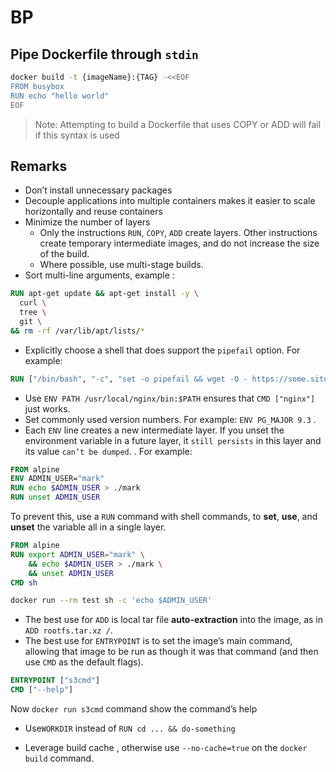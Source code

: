 # BP 
## Pipe Dockerfile through `stdin`

```bash
docker build -t {imageName}:{TAG} -<<EOF
FROM busybox
RUN echo "hello world"
EOF
```  
> Note: Attempting to build a Dockerfile that uses COPY or ADD will fail if this syntax is used  

## Remarks
- Don’t install unnecessary packages  
- Decouple applications into multiple containers makes it easier to scale horizontally and reuse containers  
- Minimize the number of layers  
  - Only the instructions `RUN`, `COPY`, `ADD` create layers. Other instructions create temporary intermediate images, and do not increase the size of the build.  
  - Where possible, use multi-stage builds.  
- Sort multi-line arguments, example :  

```Dockerfile
RUN apt-get update && apt-get install -y \
  curl \
  tree \
  git \
&& rm -rf /var/lib/apt/lists/*
```

- Explicitly choose a shell that does support the `pipefail` option. For example:

```Dockerfile
RUN ["/bin/bash", "-c", "set -o pipefail && wget -O - https://some.site | wc -l > /number"]
```

- Use `ENV PATH /usr/local/nginx/bin:$PATH` ensures that `CMD ["nginx"]` just works.  
- Set commonly used version numbers. For example: `ENV PG_MAJOR 9.3` .
- Each `ENV` line creates a new intermediate layer. If you unset the environment variable in a future layer, it `still persists` in this layer and its value `can’t be dumped`. . For example:

```Dockerfile
FROM alpine
ENV ADMIN_USER="mark"
RUN echo $ADMIN_USER > ./mark
RUN unset ADMIN_USER
```
To prevent this, use a `RUN` command with shell commands, to **set**, **use**, and **unset** the variable all in a single layer.
```Dockerfile 
FROM alpine
RUN export ADMIN_USER="mark" \
    && echo $ADMIN_USER > ./mark \
    && unset ADMIN_USER
CMD sh

```

```bash 
docker run --rm test sh -c 'echo $ADMIN_USER'
```
- The best use for `ADD` is local tar file __auto-extraction__ into the image, as in `ADD rootfs.tar.xz /`.
- The best use for `ENTRYPOINT` is to set the image’s main command, allowing that image to be run as though it was that command (and then use `CMD` as the default flags).
```Dockerfile
ENTRYPOINT ["s3cmd"]
CMD ["--help"]
```  
Now `docker run s3cmd` command show the command’s help

- Use`WORKDIR` instead of `RUN cd ... && do-something`  

- Leverage build cache , otherwise use `--no-cache=true` on the `docker build` command.